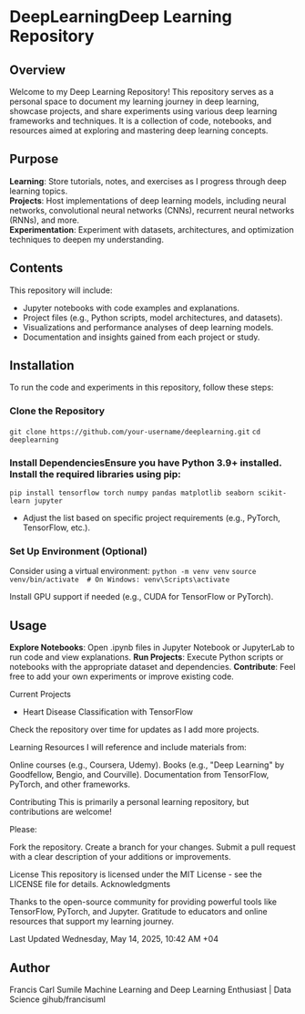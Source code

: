 # DeepLearningDeep Learning Repository

## Overview
Welcome to my Deep Learning Repository! This repository serves as a personal space to document my learning journey in deep learning, showcase projects, and share experiments using various deep learning frameworks and techniques. It is a collection of code, notebooks, and resources aimed at exploring and mastering deep learning concepts.

## Purpose

**Learning**: Store tutorials, notes, and exercises as I progress through deep learning topics.<br>
**Projects**: Host implementations of deep learning models, including neural networks, convolutional neural networks (CNNs), recurrent neural networks (RNNs), and more.<br>
**Experimentation**: Experiment with datasets, architectures, and optimization techniques to deepen my understanding.

## Contents
This repository will include:

- Jupyter notebooks with code examples and explanations.
- Project files (e.g., Python scripts, model architectures, and datasets).
- Visualizations and performance analyses of deep learning models.
- Documentation and insights gained from each project or study.

## Installation
To run the code and experiments in this repository, follow these steps:

### Clone the Repository
`git clone https://github.com/your-username/deeplearning.git`
`cd deeplearning`

### Install DependenciesEnsure you have Python 3.9+ installed. Install the required libraries using pip:
`pip install tensorflow torch numpy pandas matplotlib seaborn scikit-learn jupyter`

- Adjust the list based on specific project requirements (e.g., PyTorch, TensorFlow, etc.).

### Set Up Environment (Optional)

Consider using a virtual environment:
`python -m venv venv`
`source venv/bin/activate  # On Windows: venv\Scripts\activate`

Install GPU support if needed (e.g., CUDA for TensorFlow or PyTorch).

## Usage

**Explore Notebooks**: Open .ipynb files in Jupyter Notebook or JupyterLab to run code and view explanations.
**Run Projects**: Execute Python scripts or notebooks with the appropriate dataset and dependencies.
**Contribute**: Feel free to add your own experiments or improve existing code.

Current Projects

- Heart Disease Classification with TensorFlow

Check the repository over time for updates as I add more projects.

Learning Resources
I will reference and include materials from:

Online courses (e.g., Coursera, Udemy).
Books (e.g., "Deep Learning" by Goodfellow, Bengio, and Courville).
Documentation from TensorFlow, PyTorch, and other frameworks.

Contributing
This is primarily a personal learning repository, but contributions are welcome! 

Please:

Fork the repository.
Create a branch for your changes.
Submit a pull request with a clear description of your additions or improvements.

License
This repository is licensed under the MIT License - see the LICENSE file for details.
Acknowledgments

Thanks to the open-source community for providing powerful tools like TensorFlow, PyTorch, and Jupyter.
Gratitude to educators and online resources that support my learning journey.

Last Updated
Wednesday, May 14, 2025, 10:42 AM +04

## Author

Francis Carl Sumile
Machine Learning and Deep Learning Enthusiast | Data Science
gihub/francisuml
